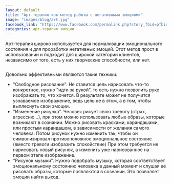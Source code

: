 ```yaml
---
layout: default
title: "Арт-терапия как метод работы с негативными эмоциями"
image: "images/blog/art.jpg"
facebook_link: "https://www.facebook.com/permalink.php?story_fbid=pfbid0W4gtBa4LvxWJMbuz8Uw42V2WkDhFs2PiCbxUvUKddwBmPEy9aZnF951JyiPPcuaMl&id=100090928022478"
categories: арт-терапия эмоции
---
```


Арт-терапия широко используется для нормализации эмоционального состояния и для проработки негативных эмоций. Этот метод прост в использовании и подходит для широкой категории клиентов, независимо от того, есть у них творческие способности, или нет.

<!--more-->

<img src="{{ page.image }}" alt="" class="img-fluid">

Довольно эффективными являются такие техники:
- "Свободное рисование". Не ставится цель нарисовать что-то конкретное, нужно "идти за рукой", то есть нужно позволить руке изображать то, что хочется. В результате может не получится узнаваемое изображение, ведь цель не в этом, а в том, чтобы выплеснуть свои эмоции.
- "Изменение рисунка". Человек рисует свою тревогу (страх, агрессию...), при этом можно использовать любые образы, которые возникают в сознании. Можно рисовать красками, карандашами, или простым карандашом, в зависимости от желания самого человека. Потом рисунок нужно изменить так, чтобы он символизировал противоположное эмоциональное состояние (вместо тревоги изобразить спокойствие) При этом требуется не нарисовать новый рисунок, а изменить уже нарисованное на первом этапе изображение.
- "Рисунок музыки". Нужно подобрать музыку, которая соответствует эмоциональному состоянию человека в данный момент и слушая её рисовать образы, которые появляются в сознании. Это позволяет эмоции найти выход.
